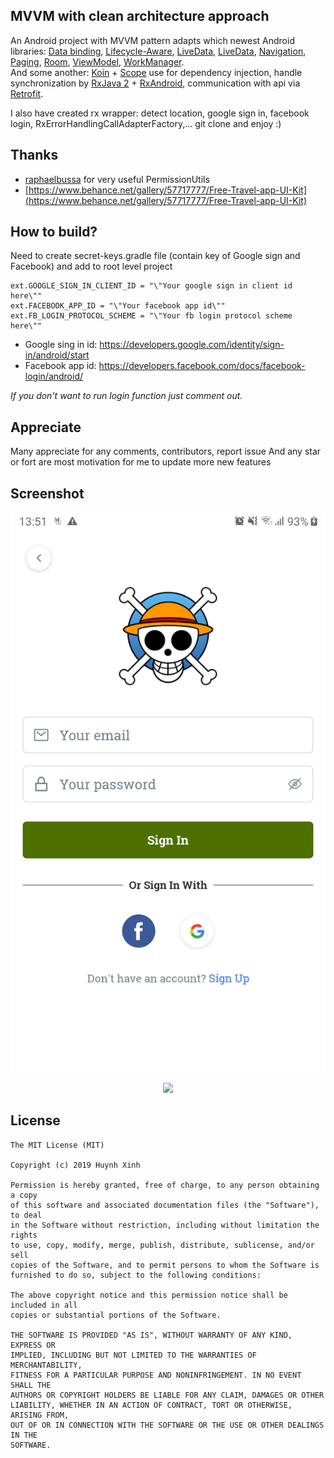 
## MVVM with clean architecture approach  
An Android project with MVVM pattern adapts which newest Android libraries: [Data binding](https://developer.android.com/topic/libraries/data-binding/), [Lifecycle-Aware](https://developer.android.com/topic/libraries/architecture/lifecycle), [LiveData](https://developer.android.com/topic/libraries/data-binding/), [LiveData](https://developer.android.com/topic/libraries/architecture/livedata), [Navigation](https://developer.android.com/guide/navigation/), [Paging](https://developer.android.com/topic/libraries/architecture/paging/), [Room](https://developer.android.com/topic/libraries/architecture/room), [ViewModel](https://developer.android.com/topic/libraries/architecture/viewmodel), [WorkManager](https://developer.android.com/topic/libraries/architecture/workmanager).   
And some another: [Koin](https://insert-koin.io/) + [Scope](https://insert-koin.io/docs/2.0/getting-started/android-scope/) use for dependency injection, handle synchronization by [RxJava 2](https://github.com/ReactiveX/RxJava) + [RxAndroid](https://github.com/ReactiveX/RxAndroid),  communication with api via [Retrofit](https://github.com/square/retrofit).

I also have created rx wrapper: detect location,  google sign in, facebook login, RxErrorHandlingCallAdapterFactory,... git clone and enjoy :)

## Thanks
* [raphaelbussa](https://github.com/raphaelbussa/PermissionUtils) for very useful PermissionUtils
* [https://www.behance.net/gallery/57717777/Free-Travel-app-UI-Kit](https://www.behance.net/gallery/57717777/Free-Travel-app-UI-Kit)

## How to build?
Need to create secret-keys.gradle file (contain key of Google sign and Facebook) and add to root level project

    ext.GOOGLE_SIGN_IN_CLIENT_ID = "\"Your google sign in client id here\""
    ext.FACEBOOK_APP_ID = "\"Your facebook app id\""
    ext.FB_LOGIN_PROTOCOL_SCHEME = "\"Your fb login protocol scheme here\""

   - Google sing in id: https://developers.google.com/identity/sign-in/android/start
   - Facebook app id: https://developers.facebook.com/docs/facebook-login/android/

*If you don't want to run login function just comment out.*

## Appreciate
Many appreciate for any comments, contributors, report issue
And any star or fort are most motivation for me to update more new features

## Screenshot
![Login](/screenshot/login.png)

<div align="center">
    <img src="/screenshots/login.jpg" width="400px"</img> 
</div>

## License

	The MIT License (MIT)

	Copyright (c) 2019 Huynh Xinh

    Permission is hereby granted, free of charge, to any person obtaining a copy  
    of this software and associated documentation files (the "Software"), to deal  
    in the Software without restriction, including without limitation the rights  
    to use, copy, modify, merge, publish, distribute, sublicense, and/or sell  
    copies of the Software, and to permit persons to whom the Software is  
    furnished to do so, subject to the following conditions:  
  
    The above copyright notice and this permission notice shall be included in all  
    copies or substantial portions of the Software.  
  
    THE SOFTWARE IS PROVIDED "AS IS", WITHOUT WARRANTY OF ANY KIND, EXPRESS OR  
    IMPLIED, INCLUDING BUT NOT LIMITED TO THE WARRANTIES OF MERCHANTABILITY,  
    FITNESS FOR A PARTICULAR PURPOSE AND NONINFRINGEMENT. IN NO EVENT SHALL THE  
    AUTHORS OR COPYRIGHT HOLDERS BE LIABLE FOR ANY CLAIM, DAMAGES OR OTHER  
    LIABILITY, WHETHER IN AN ACTION OF CONTRACT, TORT OR OTHERWISE, ARISING FROM,  
    OUT OF OR IN CONNECTION WITH THE SOFTWARE OR THE USE OR OTHER DEALINGS IN THE  
    SOFTWARE.
